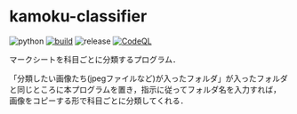 # kamoku-classifier
![python](https://img.shields.io/badge/python-3.10-blue.svg)
[![build](https://github.com/mo-mo-666/kamoku-classifier/actions/workflows/build.yml/badge.svg)](https://github.com/mo-mo-666/kamoku-classifier/actions/workflows/build.yml)
![release](https://img.shields.io/github/v/release/mo-mo-666/kamoku-classifier?include_prereleases)
[![CodeQL](https://github.com/mo-mo-666/kamoku-classifier/actions/workflows/codeql.yml/badge.svg)](https://github.com/mo-mo-666/kamoku-classifier/actions/workflows/codeql.yml)

マークシートを科目ごとに分類するプログラム．

「分類したい画像たち(jpegファイルなど)が入ったフォルダ」が入ったフォルダと同じところに本プログラムを置き，指示に従ってフォルダ名を入力すれば，
画像をコピーする形で科目ごとに分類してくれる．

